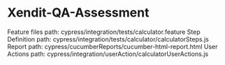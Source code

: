 # Xendit-QA-Assessment

Feature files path: cypress/integration/tests/calculator.feature
Step Definition path: cypress/integration/tests/calculator/calculatorSteps.js
Report path: cypress/cucumberReports/cucumber-html-report.html
User Actions path: cypress/integration/userAction/calculatorUserActions.js
